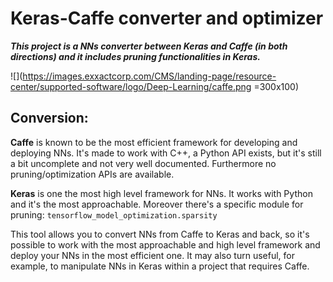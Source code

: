# Keras-Caffe converter and optimizer
***This project is a NNs converter between Keras and Caffe (in both directions) and it includes pruning functionalities in Keras.***

![](https://images.exxactcorp.com/CMS/landing-page/resource-center/supported-software/logo/Deep-Learning/caffe.png =300x100)

## Conversion:
**Caffe** is known to be the most efficient framework for developing and deploying NNs. It's made to work with C++, a Python API exists, but it's still a bit uncomplete and not very well documented. Furthermore no pruning/optimization APIs are available.

**Keras** is one the most high level framework for NNs. It works with Python and it's the most approachable. Moreover there's a specific module for pruning: ```tensorflow_model_optimization.sparsity```

This tool allows you to convert NNs from Caffe to Keras and back, so it's possible to work with the most approachable and high level framework and deploy your NNs in the most efficient one. It may also turn useful, for example, to manipulate NNs in Keras within a project that requires Caffe.